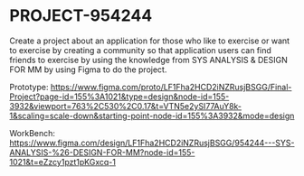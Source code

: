 # PROJECT-954244
Create a project about an application for those who like to exercise or want to exercise by creating a community so that application users can find friends to exercise by using the knowledge from SYS ANALYSIS &amp; DESIGN FOR MM by using Figma to do the project.

Prototype: https://www.figma.com/proto/LF1Fha2HCD2iNZRusjBSGG/Final-Project?page-id=155%3A1021&type=design&node-id=155-3932&viewport=763%2C530%2C0.17&t=VTN5e2ySI77AuY8k-1&scaling=scale-down&starting-point-node-id=155%3A3932&mode=design

WorkBench: https://www.figma.com/design/LF1Fha2HCD2iNZRusjBSGG/954244---SYS-ANALYSIS-%26-DESIGN-FOR-MM?node-id=155-1021&t=eZzcy1pzt1pKGxcq-1
